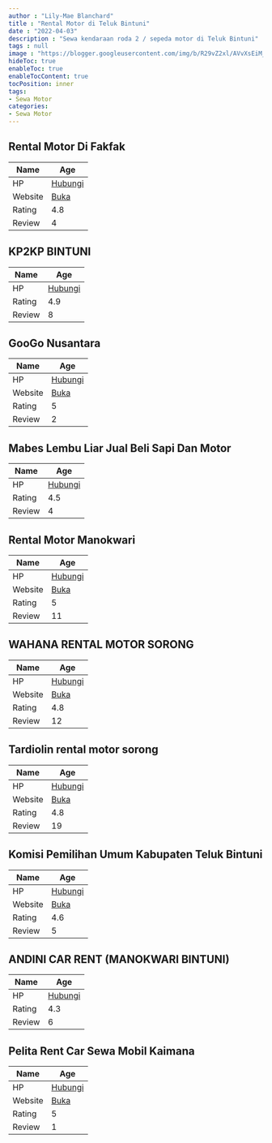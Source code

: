 ```yaml
---
author : "Lily-Mae Blanchard"
title : "Rental Motor di Teluk Bintuni"
date : "2022-04-03"
description : "Sewa kendaraan roda 2 / sepeda motor di Teluk Bintuni"
tags : null
image : "https://blogger.googleusercontent.com/img/b/R29vZ2xl/AVvXsEiM_OoIiolYH66v9FCRDPWB3NTSoGDx3MYQQsEFxgfxF5zbo7LuLlAsz8Ce3ooJWFieMfGn3vFtXXCPzDhZUNPrnzu9BThZ-jEE5w1Kn-5v2tOo3IAULARDq5JYYhTMJqwlFgFlg_Ke-ecrNsS6F8Sb1uUcI--FvdvcoEijVKMBjchpE6KES--EgsElag/w300-h200/rental-motor-di-teluk-bintuni.png"
hideToc: true
enableToc: true
enableTocContent: true
tocPosition: inner
tags:
- Sewa Motor
categories:
- Sewa Motor
---
```



## Rental Motor Di Fakfak

Name | Age
--------|------
HP | [Hubungi](https://pcandroidplayer.blogspot.com/?clayads=https://getnumber.ndower.dev?phone=MDg1MjU0NDAzOTkw)
Website | [Buka](https://pcandroidplayer.blogspot.com/?clayads=aHR0cDovL2Zha2Zha3JlbnRhbG1vdG9yLmJsb2dzcG90LmNvbS8=) 
Rating | 4.8
Review | 4


## KP2KP BINTUNI

Name | Age
--------|------
HP | [Hubungi](https://pcandroidplayer.blogspot.com/?clayads=https://getnumber.ndower.dev?phone=MDgxMjQ1OTU2NTk1)
Rating | 4.9
Review | 8


## GooGo Nusantara

Name | Age
--------|------
HP | [Hubungi](https://pcandroidplayer.blogspot.com/?clayads=https://getnumber.ndower.dev?phone=MDg1MzYxMzU0NjE5)
Website | [Buka](https://pcandroidplayer.blogspot.com/?clayads=aHR0cHM6Ly9mb3Jtcy5nbGUvbnVCTVFVZ0FtV0p6MXl2dTY=) 
Rating | 5
Review | 2


## Mabes Lembu Liar Jual Beli Sapi Dan Motor

Name | Age
--------|------
HP | [Hubungi](https://pcandroidplayer.blogspot.com/?clayads=https://getnumber.ndower.dev?phone=MDgyMzk4MjE4ODU1)
Rating | 4.5
Review | 4


## Rental Motor Manokwari

Name | Age
--------|------
HP | [Hubungi](https://pcandroidplayer.blogspot.com/?clayads=https://getnumber.ndower.dev?phone=MDgyMzk4NDc5NTYx)
Website | [Buka](https://pcandroidplayer.blogspot.com/?clayads=aHR0cHM6Ly93d3cuZmFjZWJvb2suY29tL3JlbnRhbC5ta3c=) 
Rating | 5
Review | 11


## WAHANA RENTAL MOTOR SORONG

Name | Age
--------|------
HP | [Hubungi](https://pcandroidplayer.blogspot.com/?clayads=https://getnumber.ndower.dev?phone=MDg1MjQ0NDI2NTk4)
Website | [Buka](https://pcandroidplayer.blogspot.com/?clayads=aHR0cHM6Ly9lcnZpbi1yZW50YWwtbW9iaWwtZGFuLW1vdG9yLmJ1c2luZXNzLnNpdGUv) 
Rating | 4.8
Review | 12


## Tardiolin rental motor sorong

Name | Age
--------|------
HP | [Hubungi](https://pcandroidplayer.blogspot.com/?clayads=https://getnumber.ndower.dev?phone=MDgyMTk4Mjg4ODMz)
Website | [Buka](https://pcandroidplayer.blogspot.com/?clayads=aHR0cHM6Ly90YXJkaW9saW4tcmVudGFsLW1vdG9yLXNvcm9uZy5idXNpbmVzcy5zaXRlLw==) 
Rating | 4.8
Review | 19


## Komisi Pemilihan Umum Kabupaten Teluk Bintuni

Name | Age
--------|------
HP | [Hubungi](https://pcandroidplayer.blogspot.com/?clayads=https://getnumber.ndower.dev?phone=MDgyMzEwODU3NzMw)
Website | [Buka](https://pcandroidplayer.blogspot.com/?clayads=aHR0cHM6Ly9rYWItdGVsdWtiaW50dW5pLmtwdS5nby5pZC8=) 
Rating | 4.6
Review | 5


## ANDINI CAR RENT (MANOKWARI BINTUNI)

Name | Age
--------|------
HP | [Hubungi](https://pcandroidplayer.blogspot.com/?clayads=https://getnumber.ndower.dev?phone=)
Rating | 4.3
Review | 6


## Pelita Rent Car Sewa Mobil Kaimana

Name | Age
--------|------
HP | [Hubungi](https://pcandroidplayer.blogspot.com/?clayads=https://getnumber.ndower.dev?phone=)
Website | [Buka](https://pcandroidplayer.blogspot.com/?clayads=aHR0cDovL3d3dy5wZWxpdGFjYXIuY29tLw==) 
Rating | 5
Review | 1


